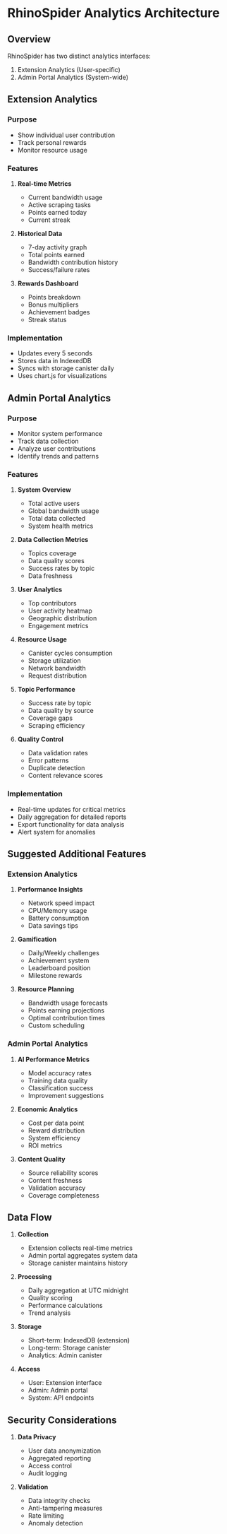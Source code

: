 # RhinoSpider Analytics Architecture

## Overview

RhinoSpider has two distinct analytics interfaces:
1. Extension Analytics (User-specific)
2. Admin Portal Analytics (System-wide)

## Extension Analytics

### Purpose
- Show individual user contribution
- Track personal rewards
- Monitor resource usage

### Features
1. **Real-time Metrics**
   - Current bandwidth usage
   - Active scraping tasks
   - Points earned today
   - Current streak

2. **Historical Data**
   - 7-day activity graph
   - Total points earned
   - Bandwidth contribution history
   - Success/failure rates

3. **Rewards Dashboard**
   - Points breakdown
   - Bonus multipliers
   - Achievement badges
   - Streak status

### Implementation
- Updates every 5 seconds
- Stores data in IndexedDB
- Syncs with storage canister daily
- Uses chart.js for visualizations

## Admin Portal Analytics

### Purpose
- Monitor system performance
- Track data collection
- Analyze user contributions
- Identify trends and patterns

### Features

1. **System Overview**
   - Total active users
   - Global bandwidth usage
   - Total data collected
   - System health metrics

2. **Data Collection Metrics**
   - Topics coverage
   - Data quality scores
   - Success rates by topic
   - Data freshness

3. **User Analytics**
   - Top contributors
   - User activity heatmap
   - Geographic distribution
   - Engagement metrics

4. **Resource Usage**
   - Canister cycles consumption
   - Storage utilization
   - Network bandwidth
   - Request distribution

5. **Topic Performance**
   - Success rate by topic
   - Data quality by source
   - Coverage gaps
   - Scraping efficiency

6. **Quality Control**
   - Data validation rates
   - Error patterns
   - Duplicate detection
   - Content relevance scores

### Implementation
- Real-time updates for critical metrics
- Daily aggregation for detailed reports
- Export functionality for data analysis
- Alert system for anomalies

## Suggested Additional Features

### Extension Analytics
1. **Performance Insights**
   - Network speed impact
   - CPU/Memory usage
   - Battery consumption
   - Data savings tips

2. **Gamification**
   - Daily/Weekly challenges
   - Achievement system
   - Leaderboard position
   - Milestone rewards

3. **Resource Planning**
   - Bandwidth usage forecasts
   - Points earning projections
   - Optimal contribution times
   - Custom scheduling

### Admin Portal Analytics
1. **AI Performance Metrics**
   - Model accuracy rates
   - Training data quality
   - Classification success
   - Improvement suggestions

2. **Economic Analytics**
   - Cost per data point
   - Reward distribution
   - System efficiency
   - ROI metrics

3. **Content Quality**
   - Source reliability scores
   - Content freshness
   - Validation accuracy
   - Coverage completeness

## Data Flow

1. **Collection**
   - Extension collects real-time metrics
   - Admin portal aggregates system data
   - Storage canister maintains history

2. **Processing**
   - Daily aggregation at UTC midnight
   - Quality scoring
   - Performance calculations
   - Trend analysis

3. **Storage**
   - Short-term: IndexedDB (extension)
   - Long-term: Storage canister
   - Analytics: Admin canister

4. **Access**
   - User: Extension interface
   - Admin: Admin portal
   - System: API endpoints

## Security Considerations

1. **Data Privacy**
   - User data anonymization
   - Aggregated reporting
   - Access control
   - Audit logging

2. **Validation**
   - Data integrity checks
   - Anti-tampering measures
   - Rate limiting
   - Anomaly detection
